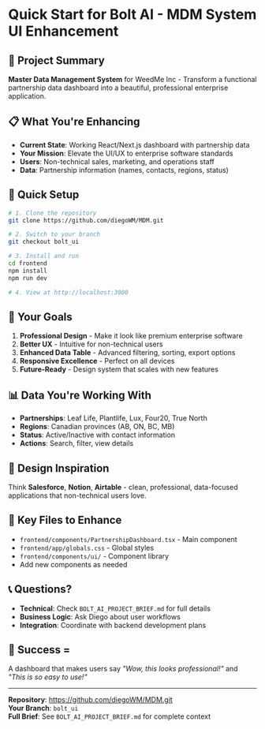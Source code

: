 # Quick Start for Bolt AI - MDM System UI Enhancement

## 🎯 Project Summary
**Master Data Management System** for WeedMe Inc - Transform a functional partnership data dashboard into a beautiful, professional enterprise application.

## 📋 What You're Enhancing
- **Current State**: Working React/Next.js dashboard with partnership data
- **Your Mission**: Elevate the UI/UX to enterprise software standards
- **Users**: Non-technical sales, marketing, and operations staff
- **Data**: Partnership information (names, contacts, regions, status)

## 🚀 Quick Setup
```bash
# 1. Clone the repository
git clone https://github.com/diegoWM/MDM.git

# 2. Switch to your branch
git checkout bolt_ui

# 3. Install and run
cd frontend
npm install
npm run dev

# 4. View at http://localhost:3000
```

## 🎨 Your Goals
1. **Professional Design** - Make it look like premium enterprise software
2. **Better UX** - Intuitive for non-technical users
3. **Enhanced Data Table** - Advanced filtering, sorting, export options
4. **Responsive Excellence** - Perfect on all devices
5. **Future-Ready** - Design system that scales with new features

## 📊 Data You're Working With
- **Partnerships**: Leaf Life, Plantlife, Lux, Four20, True North
- **Regions**: Canadian provinces (AB, ON, BC, MB)
- **Status**: Active/Inactive with contact information
- **Actions**: Search, filter, view details

## 🎯 Design Inspiration
Think **Salesforce**, **Notion**, **Airtable** - clean, professional, data-focused applications that non-technical users love.

## 📁 Key Files to Enhance
- `frontend/components/PartnershipDashboard.tsx` - Main component
- `frontend/app/globals.css` - Global styles
- `frontend/components/ui/` - Component library
- Add new components as needed

## 📞 Questions?
- **Technical**: Check `BOLT_AI_PROJECT_BRIEF.md` for full details
- **Business Logic**: Ask Diego about user workflows
- **Integration**: Coordinate with backend development plans

## 🎉 Success = 
A dashboard that makes users say *"Wow, this looks professional!"* and *"This is so easy to use!"*

---
**Repository**: https://github.com/diegoWM/MDM.git  
**Your Branch**: `bolt_ui`  
**Full Brief**: See `BOLT_AI_PROJECT_BRIEF.md` for complete context 